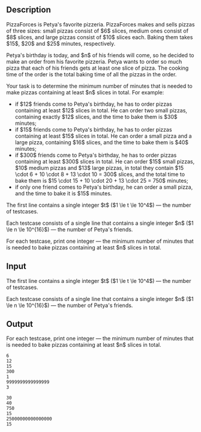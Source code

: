 ## Description

<div><p>PizzaForces is Petya's favorite pizzeria. PizzaForces makes and sells pizzas of three sizes: small pizzas consist of $6$ slices, medium ones consist of $8$ slices, and large pizzas consist of $10$ slices each. Baking them takes $15$, $20$ and $25$ minutes, respectively.</p><p>Petya's birthday is today, and $n$ of his friends will come, so he decided to make an order from his favorite pizzeria. Petya wants to order so much pizza that each of his friends gets at least one slice of pizza. The cooking time of the order is the total baking time of all the pizzas in the order.</p><p>Your task is to determine the minimum number of minutes that is needed to make pizzas containing at least $n$ slices in total. For example: </p><ul> <li> if $12$ friends come to Petya's birthday, he has to order pizzas containing at least $12$ slices in total. He can order two small pizzas, containing exactly $12$ slices, and the time to bake them is $30$ minutes; </li><li> if $15$ friends come to Petya's birthday, he has to order pizzas containing at least $15$ slices in total. He can order a small pizza and a large pizza, containing $16$ slices, and the time to bake them is $40$ minutes; </li><li> if $300$ friends come to Petya's birthday, he has to order pizzas containing at least $300$ slices in total. He can order $15$ small pizzas, $10$ medium pizzas and $13$ large pizzas, in total they contain $15 \cdot 6 + 10 \cdot 8 + 13 \cdot 10 = 300$ slices, and the total time to bake them is $15 \cdot 15 + 10 \cdot 20 + 13 \cdot 25 = 750$ minutes; </li><li> if only one friend comes to Petya's birthday, he can order a small pizza, and the time to bake it is $15$ minutes. </li></ul></div><div class="input-specification"><p>The first line contains a single integer $t$ ($1 \le t \le 10^4$)&nbsp;— the number of testcases.</p><p>Each testcase consists of a single line that contains a single integer $n$ ($1 \le n \le 10^{16}$)&nbsp;— the number of Petya's friends.</p></div><div class="output-specification"><p>For each testcase, print one integer&nbsp;— the minimum number of minutes that is needed to bake pizzas containing at least $n$ slices in total.</p></div>

## Input

<p>The first line contains a single integer $t$ ($1 \le t \le 10^4$)&nbsp;— the number of testcases.</p><p>Each testcase consists of a single line that contains a single integer $n$ ($1 \le n \le 10^{16}$)&nbsp;— the number of Petya's friends.</p>

## Output

<p>For each testcase, print one integer&nbsp;— the minimum number of minutes that is needed to bake pizzas containing at least $n$ slices in total.</p>





```input1
6
12
15
300
1
9999999999999999
3
```




```output1
30
40
750
15
25000000000000000
15
```


